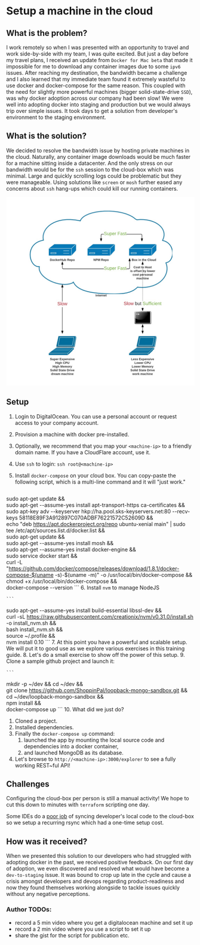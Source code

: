 # Setup a machine in the cloud

## What is the problem?

I work remotely so when I was presented with an opportunity to travel and work side-by-side with my team, I was quite excited. But just a day before my travel plans, I received an update from `Docker for Mac beta` that made it impossible for me to download any container images due to some `ipv6` issues. After reaching my destination, the bandwidth became a challenge and I also learned that my immediate team found it extremely wasteful to use docker and docker-compose for the same reason. This coupled with the need for slightly more powerful machines \(bigger solid-state-drive `SSD`\), was why docker adoption across our company had been slow! We were well into adopting docker into staging and production but we would always trip over simple issues. It took days to get a solution from developer's environment to the staging environment.

## What is the solution?

We decided to resolve the bandwidth issue by hosting private machines in the cloud. Naturally, any container image downloads would be much faster for a machine sitting inside a datacenter. And the only stress on our bandwidth would be for the `ssh` session to the cloud-box which was minimal. Large and quickly scrolling logs could be problematic but they were manageable. Using solutions like `screen` or `mosh` further eased any concerns about `ssh` hang-ups which could kill our running containers.

![](/assets/box_in_cloud_3.jpeg)

## Setup

1. Login to DigitalOcean. You can use a personal account or request access to your company account.
2. Provision a machine with docker pre-installed.
3. Optionally, we recommend that you map your `<machine-ip>` to a friendly domain name. If you have a CloudFlare account, use it.
4. Use `ssh` to login: `ssh root@<machine-ip>`
5. Install `docker-compose` on your cloud box. You can copy-paste the following script, which is a multi-line command and it will "just work."

    ```
sudo apt-get update && \
sudo apt-get --assume-yes install apt-transport-https ca-certificates && \
sudo apt-key adv --keyserver hkp://ha.pool.sks-keyservers.net:80 --recv-keys 58118E89F3A912897C070ADBF76221572C52609D  && \
echo "deb https://apt.dockerproject.org/repo ubuntu-xenial main" | sudo tee /etc/apt/sources.list.d/docker.list && \
sudo apt-get update && \
sudo apt-get --assume-yes install mosh && \
sudo apt-get --assume-yes install docker-engine && \
sudo service docker start && \
curl -L "https://github.com/docker/compose/releases/download/1.8.1/docker-compose-$(uname -s)-$(uname -m)" -o /usr/local/bin/docker-compose && \
chmod +x /usr/local/bin/docker-compose && \
docker-compose --version
    ```
6. Install `nvm` to manage NodeJS

    ```
sudo apt-get --assume-yes install build-essential libssl-dev && \
curl -sL https://raw.githubusercontent.com/creationix/nvm/v0.31.0/install.sh -o install_nvm.sh && \
bash install_nvm.sh && \
source ~/.profile && \
nvm install 0.10
    ```
7. At this point you have a powerful and scalable setup. We will put it to good use as we explore various exercises in this training guide.
8. Let's do a small exercise to show off the power of this setup.
9. Clone a sample github project and launch it:

    ```
mkdir -p ~/dev && cd ~/dev && \
git clone https://github.com/ShoppinPal/loopback-mongo-sandbox.git && \
cd ~/dev/loopback-mongo-sandbox && \
npm install && \
docker-compose up
    ```
10. What did we just do?
  1. Cloned a project.
  1. Installed dependencies.
  1. Finally the `docker-compose up` command:
      1. launched the app by mounting the local source code and dependencies into a docker container,
      2. and launched MongoDB as its database.
11. Let's browse to `http://<machine-ip>:3000/explorer` to see a fully working REST~ful API!

## Challenges

Configuring the cloud-box per person is still a manual activity! We hope to cut this down to minutes with `terraform` scripting one day.

Some IDEs do a [poor job](../bug-in-webstorm-deployments.html) of syncing developer's local code to the cloud-box so we setup a recurring rsync which had a one-time setup cost.

## How was it received?

When we presented this solution to our developers who had struggled with adopting docker in the past, we received positive feedback. On our first day of adoption, we even discovered and resolved what would have become a `dev-to-staging` issue. It was bound to crop up late in the cycle and cause a crisis amongst developers and devops regarding product-readiness and now they found themselves working alongside to tackle issues quickly without any negative perceptions.

### Author TODOs:

- record a 5 min video where you get a digitalocean machine and set it up
- record a 2 min video where you use a script to set it up
- share the gist for the script for publication
etc.